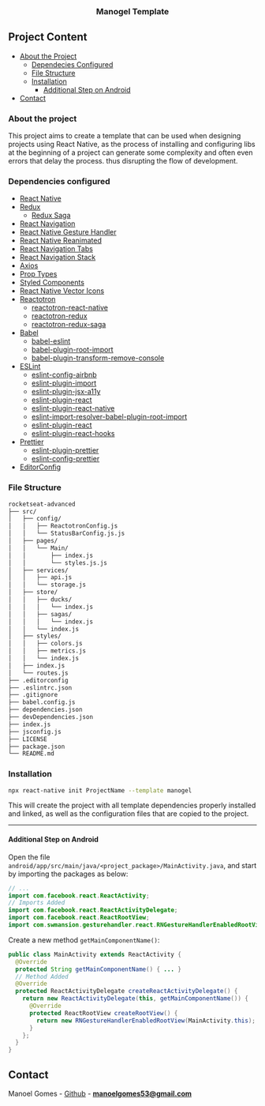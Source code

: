 <!--
*** Obrigado por estar vendo o nosso README. Se você tiver alguma sugestão
*** que possa melhorá-lo ainda mais dê um fork no repositório e crie uma Pull
*** Request ou abra uma Issue com a tag "sugestão".
*** Obrigado novamente! Agora vamos rodar esse projeto incrível :D
-->

<!-- PROJECT SHIELDS -->

<!-- [![npm](https://img.shields.io/npm/v/react-native-template-rocketseat-advanced.svg?label=npm%20package)](https://www.npmjs.com/package/react-native-template-rocketseat-advanced)
[![npm](https://img.shields.io/npm/dt/react-native-template-rocketseat-advanced.svg)](https://www.npmjs.com/package/react-native-template-rocketseat-advanced) -->

<!-- PROJECT LOGO -->
<br />
<p align="center">
  <h3 align="center">Manogel Template</h3>
</p>

<!-- TABLE OF CONTENTS -->

## Project Content

- [About the Project](#about-the-project)
  - [Dependecies Configured](#dependencies-configured)
  - [File Structure](#file-structure)
  - [Installation](#installation)
    - [Additional Step on Android](#additional-step-on-android)
- [Contact](#Contact)

<!-- ABOUT THE PROJECT -->

### About the project

This project aims to create a template that can be used when designing projects using React Native, as the process of installing and configuring libs at the beginning of a project can generate some complexity and often even errors that delay the process. thus disrupting the flow of development.

### Dependencies configured

- [React Native](http://facebook.github.io/react-native/)
- [Redux](https://redux.js.org/)
  - [Redux Saga](https://redux-saga.js.org/)
- [React Navigation](https://reactnavigation.org/)
- [React Native Gesture Handler](https://kmagiera.github.io/react-native-gesture-handler/)
- [React Native Reanimated](https://github.com/software-mansion/react-native-reanimated)
- [React Navigation Tabs](https://reactnavigation.org/docs/en/bottom-tab-navigator.html)
- [React Navigation Stack](https://reactnavigation.org/docs/en/stack-navigator.html)
- [Axios](https://github.com/axios/axios)
- [Prop Types](https://github.com/facebook/prop-types)
- [Styled Components](https://github.com/styled-components/styled-components)
- [React Native Vector Icons](https://github.com/oblador/react-native-vector-icons)
- [Reactotron](https://github.com/infinitered/reactotron)
  - [reactotron-react-native](https://github.com/infinitered/reactotron/blob/master/docs/quick-start-react-native.md)
  - [reactotron-redux](https://github.com/infinitered/reactotron/blob/master/docs/plugin-redux.md)
  - [reactotron-redux-saga](https://github.com/infinitered/reactotron/blob/master/docs/plugin-redux-saga.md)
- [Babel](https://babeljs.io/)
  - [babel-eslint](https://github.com/babel/babel-eslint)
  - [babel-plugin-root-import](https://github.com/entwicklerstube/babel-plugin-root-import)
  - [babel-plugin-transform-remove-console](https://github.com/babel/minify/tree/master/packages/babel-plugin-transform-remove-console)
- [ESLint](https://eslint.org/)
  - [eslint-config-airbnb](https://github.com/airbnb/javascript/tree/master/packages/eslint-config-airbnb)
  - [eslint-plugin-import](https://github.com/benmosher/eslint-plugin-import)
  - [eslint-plugin-jsx-a11y](https://github.com/evcohen/eslint-plugin-jsx-a11y)
  - [eslint-plugin-react](https://github.com/yannickcr/eslint-plugin-react)
  - [eslint-plugin-react-native](https://github.com/Intellicode/eslint-plugin-react-native)
  - [eslint-import-resolver-babel-plugin-root-import](https://github.com/olalonde/eslint-import-resolver-babel-root-import)
  - [eslint-plugin-react](https://github.com/yannickcr/eslint-plugin-react)
  - [eslint-plugin-react-hooks](https://github.com/facebook/react/tree/master/packages/eslint-plugin-react-hooks)
- [Prettier](https://prettier.io/)
  - [eslint-plugin-prettier](https://github.com/prettier/eslint-plugin-prettier)
  - [eslint-config-prettier](https://github.com/prettier/eslint-config-prettier)
- [EditorConfig](https://editorconfig.org/)

### File Structure

```bash
rocketseat-advanced
├── src/
│   ├── config/
│   │   ├── ReactotronConfig.js
│   │   └── StatusBarConfig.js.js
│   ├── pages/
│   │   └── Main/
│   │       ├── index.js
│   │       └── styles.js.js
│   ├── services/
│   │   ├── api.js
│   │   └── storage.js
│   ├── store/
│   │   ├── ducks/
│   │   │   └── index.js
│   │   ├── sagas/
│   │   │   └── index.js
│   │   └── index.js
│   ├── styles/
│   │   ├── colors.js
│   │   ├── metrics.js
│   │   └── index.js
│   ├── index.js
│   └── routes.js
├── .editorconfig
├── .eslintrc.json
├── .gitignore
├── babel.config.js
├── dependencies.json
├── devDependencies.json
├── index.js
├── jsconfig.js
├── LICENSE
├── package.json
└── README.md
```

### Installation

```sh
npx react-native init ProjectName --template manogel
```

This will create the project with all template dependencies properly installed and linked, as well as the configuration files that are copied to the project.

---

#### Additional Step on Android

Open the file `android/app/src/main/java/<project_package>/MainActivity.java`, and start by importing the packages as below:

```java
// ...
import com.facebook.react.ReactActivity;
// Imports Added
import com.facebook.react.ReactActivityDelegate;
import com.facebook.react.ReactRootView;
import com.swmansion.gesturehandler.react.RNGestureHandlerEnabledRootView;
```

Create a new method `getMainComponentName()`:

```java
public class MainActivity extends ReactActivity {
  @Override
  protected String getMainComponentName() { ... }
  // Method Added
  @Override
  protected ReactActivityDelegate createReactActivityDelegate() {
    return new ReactActivityDelegate(this, getMainComponentName()) {
      @Override
      protected ReactRootView createRootView() {
        return new RNGestureHandlerEnabledRootView(MainActivity.this);
      }
    };
  }
}
```

<!-- CONTACT -->

## Contact

Manoel Gomes - [Github](https://github.com/Manogel) - **manoelgomes53@gmail.com**
